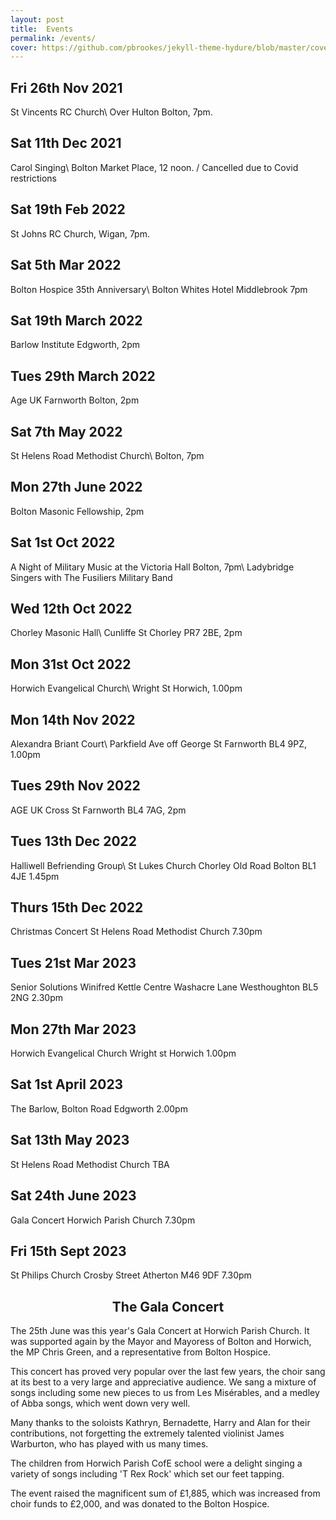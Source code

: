 ```yaml
---
layout: post
title:  Events
permalink: /events/
cover: https://github.com/pbrookes/jekyll-theme-hydure/blob/master/cover.jpg?raw=tru
---
```

                     
## Fri 26th Nov 2021    
St Vincents RC Church\\
Over Hulton Bolton, 7pm.
                 
## Sat 11th Dec 2021
Carol Singing\\
Bolton Market Place, 12 noon. /   Cancelled due to Covid restrictions

## Sat 19th Feb 2022
St Johns RC Church, Wigan, 7pm.
   
## Sat 5th Mar 2022
Bolton Hospice 35th Anniversary\\
Bolton Whites Hotel Middlebrook 7pm

## Sat 19th March  2022
Barlow Institute Edgworth, 2pm
   
## Tues 29th March  2022
Age UK Farnworth Bolton, 2pm
   
## Sat 7th May 2022
St Helens Road Methodist Church\\
Bolton, 7pm
   
## Mon 27th June 2022
Bolton Masonic Fellowship, 2pm

## Sat 1st Oct 2022
A Night of Military Music at the Victoria Hall Bolton, 7pm\\
Ladybridge Singers with The Fusiliers Military Band
   
## Wed 12th Oct 2022
Chorley Masonic Hall\\
Cunliffe St Chorley PR7 2BE, 2pm
   
## Mon 31st Oct 2022
Horwich Evangelical Church\\
Wright St Horwich, 1.00pm
    
## Mon 14th Nov 2022
Alexandra Briant Court\\
Parkfield Ave off George St Farnworth BL4 9PZ, 1.00pm
   
## Tues 29th Nov 2022
AGE UK Cross St Farnworth BL4 7AG, 2pm
 
## Tues 13th Dec 2022
Halliwell Befriending Group\\
St Lukes Church Chorley Old Road Bolton BL1 4JE 1.45pm

## Thurs 15th Dec 2022
Christmas Concert St Helens Road Methodist Church 7.30pm

## Tues 21st Mar 2023
Senior Solutions Winifred Kettle Centre
Washacre Lane Westhoughton BL5 2NG 2.30pm

## Mon 27th Mar 2023
Horwich Evangelical Church Wright st Horwich 1.00pm

## Sat 1st April 2023
The Barlow, Bolton Road Edgworth 2.00pm

## Sat 13th May 2023
St Helens Road Methodist Church TBA

## Sat 24th June 2023
Gala Concert Horwich Parish Church 7.30pm

## Fri 15th Sept 2023
St Philips Church Crosby Street Atherton M46 9DF 7.30pm


<h2 style="text-align: center;">The Gala Concert</h2>
The 25th June was this year's Gala Concert at Horwich Parish Church. It was supported again by the Mayor and Mayoress of Bolton and Horwich, the MP Chris Green, and a representative from Bolton Hospice.
  
This concert has proved very popular over the last few years, the choir sang at its best to a very large and appreciative audience. We sang a mixture of songs including some new pieces to us from Les Misérables, and a medley of Abba songs, which went down very well.

Many thanks to the soloists Kathryn, Bernadette, Harry and Alan for their contributions, not forgetting the extremely talented violinist James Warburton, who has played with us many times.

The children from Horwich Parish CofE school were a delight singing a variety of songs including 'T Rex Rock' which set our feet tapping.

The event raised the magnificent sum of £1,885, which was increased from choir funds to £2,000, and was donated to the Bolton Hospice.
